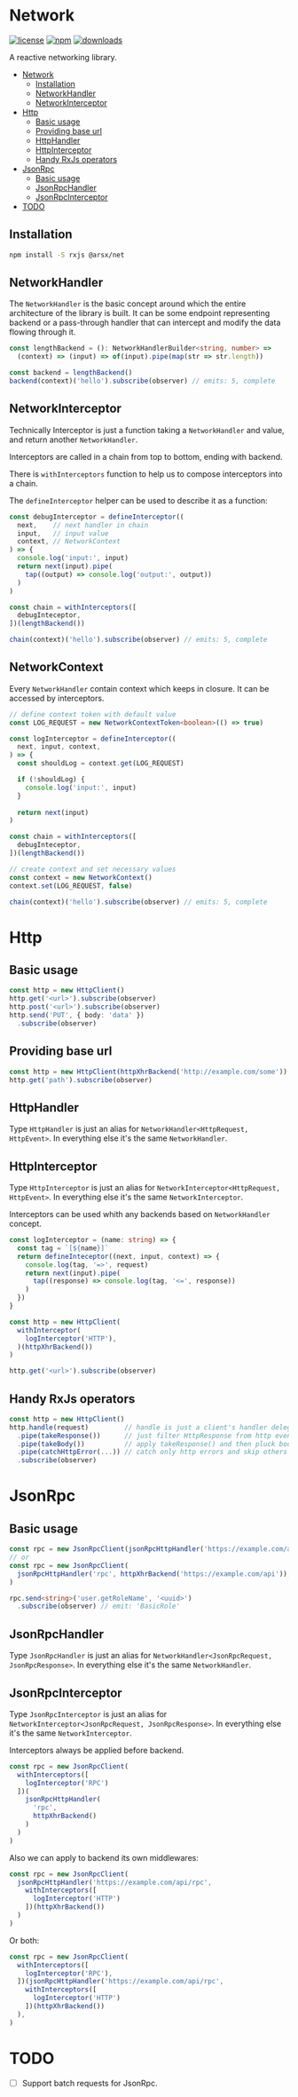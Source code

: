 # Network

<!-- [![npm version](https://img.shields.io/badge/npm%20package-0.0.0--alpha-brightgreen)](https://www.npmjs.com/package/@arsx/net) -->
[![license](https://img.shields.io/badge/license-Apache--2.0-green)]()
[![npm](https://badgen.net/npm/v/@arsx/net?icon=npm)](https://www.npmjs.com/package/@arsx/net)
[![downloads](https://badgen.net/npm/dt/@arsx/net?label=downloads)](https://www.npmjs.com/package/@arsx/net)
<!-- [![npm version](https://badgen.net/npm/v/@arsx/net?icon=npm)](https://www.npmjs.com/package/@arsx/net) -->
<!-- [![npm downloads](https://badgen.net/npm/dt/@arsx/net?label=downloads)](https://www.npmjs.com/package/vest) -->

A reactive networking library.

- [Network](#network)
  * [Installation](#installation)
  * [NetworkHandler](#networkhandler)
  * [NetworkInterceptor](#networkinterceptor)
- [Http](#http)
  * [Basic usage](#basic-usage)
  * [Providing base url](#providing-base-url)
  * [HttpHandler](#httphandler)
  * [HttpInterceptor](#httpinterceptor)
  * [Handy RxJs operators](#handy-rxjs-operators)
- [JsonRpc](#jsonrpc)
  * [Basic usage](#basic-usage-1)
  * [JsonRpcHandler](#jsonrpchandler)
  * [JsonRpcInterceptor](#jsonrpcinterceptor)
- [TODO](#todo)

## Installation

```sh
npm install -S rxjs @arsx/net
```

## NetworkHandler

The `NetworkHandler` is the basic concept around which the entire architecture of the library is built.
It can be some endpoint representing backend or a pass-through handler that can intercept and modify the data flowing through it.

```ts
const lengthBackend = (): NetworkHandlerBuilder<string, number> =>
  (context) => (input) => of(input).pipe(map(str => str.length))

const backend = lengthBackend()
backend(context)('hello').subscribe(observer) // emits: 5, complete
```

## NetworkInterceptor

Technically Interceptor is just a function taking a `NetworkHandler` and value, and return another `NetworkHandler`.

Interceptors are called in a chain from top to bottom, ending with backend.

There is `withInterceptors` function to help us to compose interceptors into a chain.

The `defineInterceptor` helper can be used to describe it as a function:

```ts
const debugInterceptor = defineInterceptor((
  next,    // next handler in chain
  input,   // input value
  context, // NetworkContext
) => {
  console.log('input:', input)
  return next(input).pipe(
    tap((output) => console.log('output:', output))
  )
)

const chain = withInterceptors([
  debugInteceptor,
])(lengthBackend())

chain(context)('hello').subscribe(observer) // emits: 5, complete
```

## NetworkContext

Every `NetworkHandler` contain context which keeps in closure.
It can be accessed by interceptors.

```ts
// define context token with default value
const LOG_REQUEST = new NetworkContextToken<boolean>(() => true)

const logInterceptor = defineInterceptor((
  next, input, context,
) => {
  const shouldLog = context.get(LOG_REQUEST)

  if (!shouldLog) {
    console.log('input:', input)
  }
  
  return next(input)
)

const chain = withInterceptors([
  debugInteceptor,
])(lengthBackend())

// create context and set necessary values
const context = new NetworkContext()
context.set(LOG_REQUEST, false)

chain(context)('hello').subscribe(observer) // emits: 5, complete
```

# Http

## Basic usage

```ts
const http = new HttpClient()
http.get('<url>').subscribe(observer)
http.post('<url>').subscribe(observer)
http.send('PUT', { body: 'data' })
  .subscribe(observer)
```

## Providing base url

```ts
const http = new HttpClient(httpXhrBackend('http://example.com/some'))
http.get('path').subscribe(observer)
```

## HttpHandler

Type `HttpHandler` is just an alias for `NetworkHandler<HttpRequest, HttpEvent>`.
In everything else it's the same `NetworkHandler`.

## HttpInterceptor

Type `HttpInterceptor` is just an alias for `NetworkInterceptor<HttpRequest, HttpEvent>`.
In everything else it's the same `NetworkInterceptor`.

Interceptors can be used whith any backends based on `NetworkHandler` concept.

```ts
const logInterceptor = (name: string) => {
  const tag = `[${name}]`
  return defineInteceptor((next, input, context) => {
    console.log(tag, '=>', request)
    return next(input).pipe(
      tap((response) => console.log(tag, '<=', response))
    )
  })
}

const http = new HttpClient(
  withInterceptor(
    logInterceptor('HTTP'),
  )(httpXhrBackend())
)

http.get('<url>').subscribe(observer)
```

## Handy RxJs operators

```ts
const http = new HttpClient()
http.handle(request)         // handle is just a client's handler delegate
  .pipe(takeResponse())      // just filter HttpResponse from http events
  .pipe(takeBody())          // apply takeResponse() and then pluck body field from response
  .pipe(catchHttpError(...)) // catch only http errors and skip others
  .subscribe(observer)
```

# JsonRpc

## Basic usage

```ts
const rpc = new JsonRpcClient(jsonRpcHttpHandler('https://example.com/api/rpc'))
// or
const rpc = new JsonRpcClient(
  jsonRpcHttpHandler('rpc', httpXhrBackend('https://example.com/api')),
)

rpc.send<string>('user.getRoleName', '<uuid>')
  .subscribe(observer) // emit: 'BasicRole'
```

## JsonRpcHandler

Type `JsonRpcHandler` is just an alias for `NetworkHandler<JsonRpcRequest, JsonRpcResponse>`.
In everything else it's the same `NetworkHandler`.

## JsonRpcInterceptor

Type `JsonRpcInterceptor` is just an alias for `NetworkInterceptor<JsonRpcRequest, JsonRpcResponse>`.
In everything else it's the same `NetworkInterceptor`.

Interceptors always be applied before backend.

```ts
const rpc = new JsonRpcClient(
  withInterceptors([
    logInterceptor('RPC')
  ])(
    jsonRpcHttpHandler(
      'rpc',
      httpXhrBackend()
    )
  )
)
```

Also we can apply to backend its own middlewares:

```ts
const rpc = new JsonRpcClient(
  jsonRpcHttpHandler('https://example.com/api/rpc',
    withInterceptors([
      logInterceptor('HTTP')
    ])(httpXhrBackend())
  )
)
```

Or both:

```ts
const rpc = new JsonRpcClient(
  withInterceptors([
    logInterceptor('RPC'),
  ])(jsonRpcHttpHandler('https://example.com/api/rpc',
    withInterceptors([
      logInterceptor('HTTP')
    ])(httpXhrBackend())
  ),
)
```

# TODO

- [ ] Support batch requests for JsonRpc.
